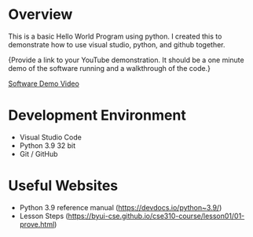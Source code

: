 # Overview
 
 This is a basic Hello World Program using python. I created this 
 to demonstrate how to use visual studio, python, and github together.

{Provide a link to your YouTube demonstration.  It should be a one minute demo of the software running and a walkthrough of the code.}

[Software Demo Video](http://youtube.link.goes.here)

# Development Environment

* Visual Studio Code
* Python 3.9 32 bit
* Git / GitHub

# Useful Websites

* Python 3.9 reference manual (https://devdocs.io/python~3.9/)
* Lesson Steps (https://byui-cse.github.io/cse310-course/lesson01/01-prove.html)
  
